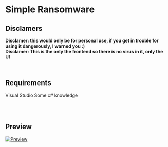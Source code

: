 # Simple Ransomware 



## Disclamers

**Disclamer: this would only be for personal use, if you get in trouble for using it dangerously, I warned you :)**
<br>
**Disclamer: This is the only the frontend so there is no virus in it, only the UI**

<br>



## Requirements

Visual Studio
Some c# knowledge

<br>


<br>

## Preview
[![Preview](https://i.postimg.cc/KYcBqgkp/Capture.png)](https://postimg.cc/9DSDz0By)



